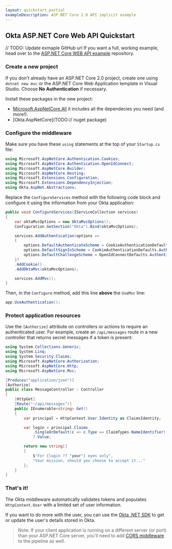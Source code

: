 ```yaml
---
layout: quickstart_partial
exampleDescription: ASP.NET Core 2.0 API implicit example
---
```


## Okta ASP.NET Core Web API Quickstart
// TODO: Update exmaple GitHub url
If you want a full, working example, head over to the [ASP.NET Core WEB API example](...) repository.

### Create a new project

If you don't already have an ASP.NET Core 2.0 project, create one using `dotnet new mvc` or the ASP.NET Core Web Application template in Visual Studio. Choose **No Authentication** if necessary.

Install these packages in the new project:
* [Microsoft.AspNetCore.All](https://www.nuget.org/packages/Microsoft.AspNetCore.All) it includes all the dependecies you need (and more!). 
* [Okta.AspNetCore](TODO:// nuget package)

### Configure the middleware

Make sure you have these `using` statements at the top of your `Startup.cs` file:

```csharp
using Microsoft.AspNetCore.Authentication.Cookies;
using Microsoft.AspNetCore.Authentication.OpenIdConnect;
using Microsoft.AspNetCore.Builder;
using Microsoft.AspNetCore.Hosting;
using Microsoft.Extensions.Configuration;
using Microsoft.Extensions.DependencyInjection;
using Okta.AspNet.Abstractions;
```

Replace the `ConfigureServices` method with the following code block and configure it using the information from your Okta application:

```csharp
public void ConfigureServices(IServiceCollection services)
{
    var oktaMvcOptions = new OktaMvcOptions();
    Configuration.GetSection("Okta").Bind(oktaMvcOptions);

    services.AddAuthentication(options =>
    {
        options.DefaultAuthenticateScheme = CookieAuthenticationDefaults.AuthenticationScheme;
        options.DefaultSignInScheme = CookieAuthenticationDefaults.AuthenticationScheme;
        options.DefaultChallengeScheme = OpenIdConnectDefaults.AuthenticationScheme;
    })
    .AddCookie()
    .AddOktaMvc(oktaMvcOptions);

    services.AddMvc();
}
```

Then, in the `Configure` method, add this line **above** the `UseMvc` line:

```csharp
app.UseAuthentication();
```

### Protect application resources

Use the `[Authorize]` attribute on controllers or actions to require an authenticated user. For example, create an `/api/messages` route in a new controller that returns secret messages if a token is present:

```csharp
using System.Collections.Generic;
using System.Linq;
using System.Security.Claims;
using Microsoft.AspNetCore.Authorization;
using Microsoft.AspNetCore.Http;
using Microsoft.AspNetCore.Mvc;

[Produces("application/json")]
[Authorize]
public class MessageController : Controller
{
    [HttpGet]
    [Route("~/api/messages")]
    public IEnumerable<string> Get()
    {
        var principal = HttpContext.User.Identity as ClaimsIdentity;

        var login = principal.Claims
            .SingleOrDefault(c => c.Type == ClaimTypes.NameIdentifier)
            ?.Value;

        return new string[]
        {
            $"For {login ?? "your"} eyes only",
            "Your mission, should you choose to accept it..."
        };
    }
}
```

### That's it!

The Okta middleware automatically validates tokens and populates `HttpContext.User` with a limited set of user information.

If you want to do more with the user, you can use the [Okta .NET SDK](https://github.com/okta/okta-sdk-dotnet) to get or update the user's details stored in Okta.

> Note: If your client application is running on a different server (or port) than your ASP.NET Core server, you'll need to add [CORS middleware](https://docs.microsoft.com/en-us/aspnet/core/security/cors) to the pipeline as well.
